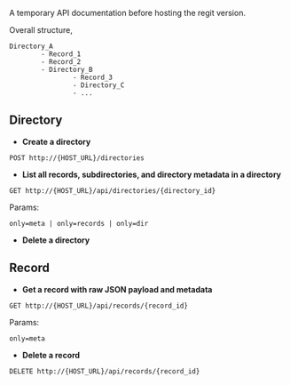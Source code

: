 A temporary API documentation before hosting the regit version.

Overall structure, 
```
Directory_A
        - Record_1
        - Record_2
        - Directory_B
                - Record_3
                - Directory_C  
                - ...  
```

## Directory ##
- **Create a directory**
```
POST http://{HOST_URL}/directories
```

- **List all records, subdirectories, and directory metadata in a directory**
```
GET http://{HOST_URL}/api/directories/{directory_id}
```
Params:
```
only=meta | only=records | only=dir
```

- **Delete a directory**


## Record ##

- **Get a record with raw JSON payload and metadata**  
```
GET http://{HOST_URL}/api/records/{record_id}
```
Params:
```
only=meta
```

- **Delete a record**
```
DELETE http://{HOST_URL}/api/records/{record_id}
```